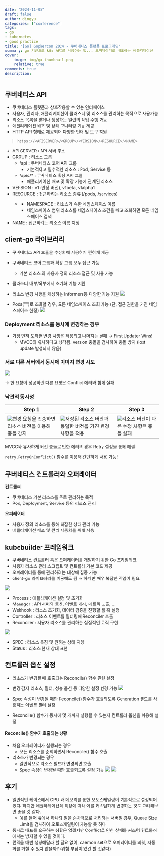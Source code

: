 ```yaml
---
date: "2024-11-05"
draft: false
author: dingyu
categories: ["conference"]
tags:
- go
- kubernetes
- good practice
title: '[Go] Gophercon 2024 - 쿠버네티스 플랫폼 프로그래밍'
summary: go 기반으로 k8s API를 사용하는 법... 오퍼레이터로 배포하는 애플리케이션
cover:
    image: img/go-thumbnail.png
    relative: true
comments: true
description: 
---
```

## 쿠버네티스 API

- 쿠버네티스 플랫폼과 상호작용할 수 있는 인터페이스
- 사용자, 관리자, 애플리케이션이 클러스터 및 리소스를 관리하는 목적으로 사용가능
- 리소스 목록을 얻거나 생성하는 일련의 작업 수행 가능
- 애플리케이션 배포 및 상태 모니터링 기능 제공
- HTTP API 형태로 제공되어 다양한 언어 및 도구 지원

>`https://<APISERVER>/<GROUP>/<VERSION>/<RESOURCE>/<NAME>`
- API SERVER : API 서버 주소
- GROUP : 리소스 그룹
    - /api : 쿠버네티스 코어 API 그룹
        - 기본적이고 필수적인 리소스 : Pod, Service 등
    - /apis/* : 쿠버네티스 확장 API 그룹
        - 애플리케이션 배포 및 확장 기능에 관계된 리소스
- VERSION : v1 (안정 버전), v1beta, v1alpha1
- RESOURCE : 접근하려는 리소스 종류 (/pods, /services)
    - <NAMESPACE><RESOURCE>
        - NAMESPACE : 리소스가 속한 네임스페이스 이름
        - 네임스페이스 범위 리소스를 네임스페이스 조건을 빼고 조회하면 모든 네임스페이스 검색
- NAME : 접근하려는 리소스 이름 지정

  

## client-go 라이브러리

- 쿠버네티스 API 호출을 추상화해 사용하기 편하게 제공
- 쿠버네티스 코어 그룹과 확장 그룹 모두 접근 가능
    - 기본 리소스 외 사용자 정의 리소스 접근 및 사용 가능
- 클러스터 내부/외부에서 초기화 기능 지원
- 리소스 변경 사항을 캐싱하는 Informers등 다양한 기능 지원
![](image.png)

- Pods("")로 조회할 경우, 모든 네임스페이스 조회 가능 (단, 접근 권한을 가진 네임스페이스 한정)
![](image-1.png)
  

### Deployment 리소스를 동시에 변경하는 경우

- 가장 먼저 도착한 변경 사항은 적용되고 나머지는 실패 → First Updater Wins!
    - MVCC와 유사하다고 생각됨. version 충돌을 검사하여 충돌 방지 (lost update 발생되지 않음)

  

### 서로 다른 서버에서 동시에 이미지 변경 시도
![](image-2.png)

→ 한 요청이 성공하면 다른 요청은 Conflict 에러와 함께 실패

  

### 낙관적 동시성

| Step 1                                                                                                                                                                                                                                               | Step 2                                                                                                                                                                                                                                                | Step 3                                                                                                                                                                                                                                         |
| ---------------------------------------------------------------------------------------------------------------------------------------------------------------------------------------------------------------------------------------------------- | ----------------------------------------------------------------------------------------------------------------------------------------------------------------------------------------------------------------------------------------------------- | ---------------------------------------------------------------------------------------------------------------------------------------------------------------------------------------------------------------------------------------------- |
| ![](image-3.png)변경 요청을 전송하면 리소스 버전을 이용해 충돌 감지 | ![](image-4.png)저장된 리소스 버전과 동일한 버전을 가진 변경 사항을 적용 | ![](image-5.png)리소스 버전이 다른 수정 사항은 충돌 실패 |

MVCC와 유사하게 버전 충돌로 인한 에러의 경우 Retry 설정을 통해 해결

`retry.RetryOnConflict()` 함수를 이용해 간단하게 사용 가능!

  

## 쿠버네티스 컨트롤러와 오퍼레이터

**컨트롤러**

- 쿠버네티스 기본 리소스를 주로 관리하는 목적
- Pod, Deployment, Service 등의 리소스 관리

**오퍼레이터**

- 사용자 정의 리소스를 통해 복잡한 상태 관리 가능
- 애플리케이션 배포 및 관리 자동화를 위해 사용

  

## kubebuilder 프레임워크

- 쿠버네티스 컨트롤러 혹은 오퍼레이터를 개발하기 위한 Go 프레임워크
- 사용자 리소스 관리 스크립트 및 컨트롤러 기본 코드 제공
- 오퍼레이터를 통해 관리하려는 대상에 집중 가능
- client-go 라이브러리를 이용해도 됨 → 하지만 매우 복잡한 작업이 필요

![](image-6.png)
- Process : 애플리케이션 설정 및 초기화
- Manager : API 서버와 통신, 이벤트 캐시, 메트릭 노출, ...
- Webhook : 리소스 초기화, 데이터 검증을 진행할 웹 훅 설정
- Controller : 리소스 이벤트를 필터링해 Reconciler 호출
- Reconciler : 사용자 리소스를 관리하는 실질적인 로직 구현

![](image-7.png)

- SPEC : 리소스 특징 및 원하는 상태 지정
- Status : 리소스 현재 상태 표현

  

## 컨트롤러 옵션 설정

- 리소스가 변경될 때 호출되는 Reconcile() 함수 관련 설정
- 변경 감지 리소스, 필터, 성능 옵션 등 다양한 설정 변경 가능
![](image-8.png)

- Spec 속성이 변경될 때만 Reconcile() 함수가 호출되도록 Generation 필드를 사용하는 이벤트 필터 설정
- Reconcile() 함수가 동시에 몇 개까지 실행될 수 있는지 컨트롤러 옵션을 이용해 설정

  

#### Reconcile() 함수가 호출되는 상황

- 처음 오퍼레이터가 실행되는 경우
    - 모든 리소스를 순회하면서 Reconcile() 함수 호출
- 리소스가 변경되는 경우
    - 일반적으로 리소스 필드가 변경되면 호출
    - Spec 속성이 변경될 때만 호출되도록 설정 가능
![](image-9.png)
![](image-10.png)

## 후기
- 일반적인 케이스에서 CPU 와 메모리를 통한 오토스케일링이 기본적으로 설정되어 있다. 하지만 애플리케이션의 특성에 따라 이를 커스텀하게 변경하는 것도 고려해보면 좋을 것 같다.
    - 예를 들어 큐에서 하나의 일을 순차적으로 처리하는 서버일 경우, Queue Size Limit을 검사하여 오토스케일링이 가능할 듯 하다
- 동시로 배포를 요구하는 상황은 없겠지만 Conflict로 인한 실패를 커스텀 컨트롤러에서는 방지할 수 있을 것이다.
- 런덱을 매번 생성해달라 할 필요 없이, daemon set으로 오퍼레이터를 띄워, 자동화를 거칠 수 있지 않을까? (위험 부담이 있긴 할 것같다)